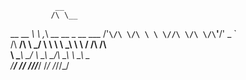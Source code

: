               __
             /\ \__
   __   __  _\ \ ,_\ __  __  _ __    ___
 /'__`\/\ \/\ \ \ \//\ \/\ \/\`'__\/' _ `\
/\  __/\ \ \_/ \ \ \\ \ \_\ \ \ \/ /\ \/\ \
\ \____\\ \___/ \ \__\ \____/\ \_\ \ \_\ \_\
 \/____/ \/__/   \/__/\/___/  \/_/  \/_/\/_/
